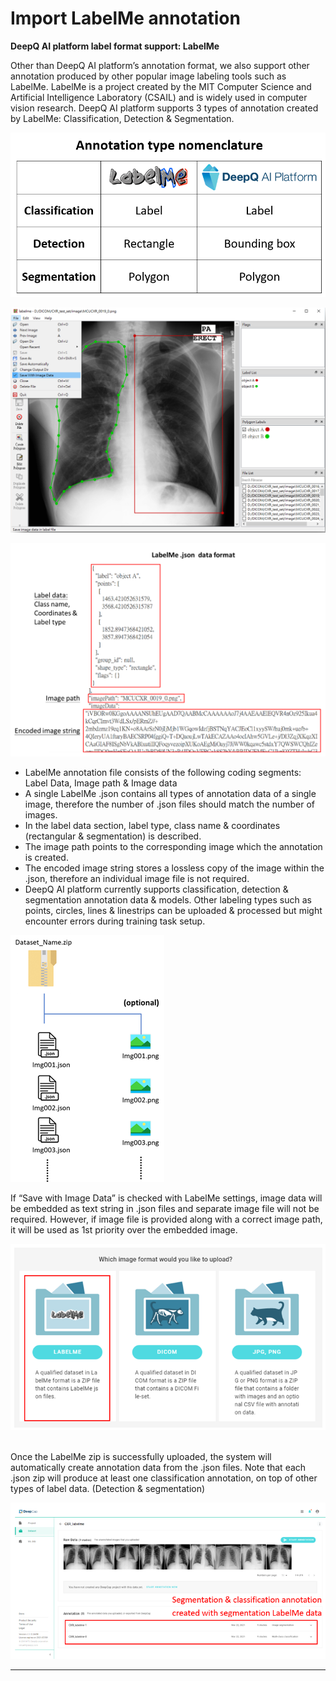 # Import LabelMe annotation

**DeepQ AI platform label format support: LabelMe**

&#x20;         Other than DeepQ AI platform’s annotation format, we also support other annotation produced by other popular image labeling tools such as LabelMe. LabelMe is a project created by the MIT Computer Science and Artificial Intelligence Laboratory (CSAIL) and is widely used in computer vision research. DeepQ AI platform supports 3 types of annotation created by LabelMe: Classification, Detection & Segmentation.

![Annotation type nomenclatures](<../.gitbook/assets/image (177).png>)

![](<../.gitbook/assets/image (169).png>)

![](<../.gitbook/assets/image (171).png>)

* LabelMe annotation file consists of the following coding segments: Label Data, Image path & Image data&#x20;
* A single LabelMe .json contains all types of annotation data of a single image, therefore the number of .json files should match the number of images.&#x20;
* In the label data section, label type, class name & coordinates (rectangular & segmentation) is described.&#x20;
* The image path points to the corresponding image which the annotation is created.&#x20;
* The encoded image string stores a lossless copy of the image within the .json, therefore an individual image file is not required.&#x20;
*   DeepQ AI platform currently supports classification, detection & segmentation annotation data & models. Other labeling types such as points, circles, lines & linestrips can be uploaded & processed but might encounter errors during training task setup.



![](<../.gitbook/assets/image (146).png>)

If “Save with Image Data” is checked with LabelMe settings, image data will be embedded as text string in .json files and separate image file will not be required. However, if image file is provided along with a correct image path, it will be used as 1st priority over the embedded image.

![](<../.gitbook/assets/image (159).png>)


\
&#x20;         Once the LabelMe zip is successfully uploaded, the system will automatically create annotation data from the .json files. Note that each .json zip will produce at least one classification annotation, on top of other types of label data. (Detection & segmentation)

![](<../.gitbook/assets/image (176).png>)

****

